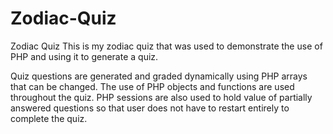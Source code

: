 # Zodiac-Quiz
Zodiac Quiz
This is my zodiac quiz that was used to demonstrate the use of PHP and using it to generate a quiz.

Quiz questions are generated and graded dynamically using PHP arrays that can be changed. 
The use of PHP objects and functions are used throughout the quiz.
PHP sessions are also used to hold value of partially answered questions so that user does not have to restart entirely to complete 
the quiz.

